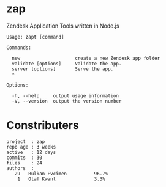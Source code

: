 zap
===

Zendesk Application Tools written in Node.js

    Usage: zapt [command]

    Commands:

      new                    create a new Zendesk app folder
      validate [options]     Validate the app.
      server [options]       Serve the app.
      *                     

    Options:

      -h, --help     output usage information
      -V, --version  output the version number

Constributers
============


```text
project  : zap
repo age : 3 weeks
active   : 12 days
commits  : 30
files    : 24
authors  : 
   29	Bulkan Evcimen          96.7%
    1	Olaf Kwant              3.3%
````
